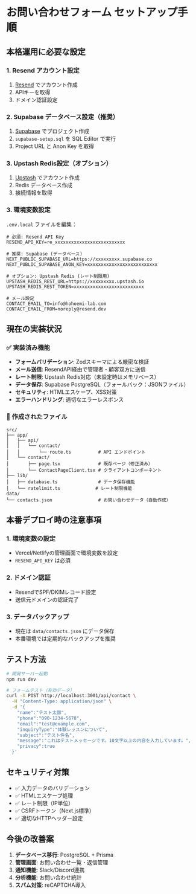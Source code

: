 # お問い合わせフォーム セットアップ手順

## 本格運用に必要な設定

### 1. Resend アカウント設定

1. [Resend](https://resend.com) でアカウント作成
2. APIキーを取得
3. ドメイン認証設定

### 2. Supabase データベース設定（推奨）

1. [Supabase](https://supabase.com) でプロジェクト作成
2. `supabase-setup.sql` を SQL Editor で実行
3. Project URL と Anon Key を取得

### 3. Upstash Redis設定（オプション）

1. [Upstash](https://upstash.com) でアカウント作成
2. Redis データベース作成
3. 接続情報を取得

### 3. 環境変数設定

`.env.local` ファイルを編集：

```env
# 必須: Resend API Key
RESEND_API_KEY=re_xxxxxxxxxxxxxxxxxxxxxxxxxx

# 推奨: Supabase (データベース)
NEXT_PUBLIC_SUPABASE_URL=https://xxxxxxxxx.supabase.co
NEXT_PUBLIC_SUPABASE_ANON_KEY=xxxxxxxxxxxxxxxxxxxxxxxxxx

# オプション: Upstash Redis (レート制限用)
UPSTASH_REDIS_REST_URL=https://xxxxxxxxx.upstash.io
UPSTASH_REDIS_REST_TOKEN=xxxxxxxxxxxxxxxxxxxxxxxxxx

# メール設定
CONTACT_EMAIL_TO=info@hohoemi-lab.com
CONTACT_EMAIL_FROM=noreply@resend.dev
```

## 現在の実装状況

### ✅ 実装済み機能

- **フォームバリデーション**: Zodスキーマによる厳密な検証
- **メール送信**: ResendAPI経由で管理者・顧客双方に送信
- **レート制限**: Upstash Redis対応（未設定時はメモリベース）
- **データ保存**: Supabase PostgreSQL（フォールバック：JSONファイル）
- **セキュリティ**: HTMLエスケープ、XSS対策
- **エラーハンドリング**: 適切なエラーレスポンス

### 📁 作成されたファイル

```
src/
├── app/
│   ├── api/
│   │   └── contact/
│   │       └── route.ts          # API エンドポイント
│   └── contact/
│       ├── page.tsx              # 既存ページ（修正済み）
│       └── ContactPageClient.tsx # クライアントコンポーネント
├── lib/
│   ├── database.ts               # データ保存機能
│   └── ratelimit.ts             # レート制限機能
data/
└── contacts.json                 # お問い合わせデータ（自動作成）
```

## 本番デプロイ時の注意事項

### 1. 環境変数の設定
- Vercel/Netlifyの管理画面で環境変数を設定
- `RESEND_API_KEY` は必須

### 2. ドメイン認証
- ResendでSPF/DKIMレコード設定
- 送信元ドメインの認証完了

### 3. データバックアップ
- 現在は `data/contacts.json` にデータ保存
- 本番環境では定期的なバックアップを推奨

## テスト方法

```bash
# 開発サーバー起動
npm run dev

# フォームテスト（有効データ）
curl -X POST http://localhost:3001/api/contact \
  -H "Content-Type: application/json" \
  -d '{
    "name":"テスト太郎",
    "phone":"090-1234-5678",
    "email":"test@example.com",
    "inquiryType":"体験レッスンについて",
    "subject":"テスト件名",
    "message":"これはテストメッセージです。10文字以上の内容を入力しています。",
    "privacy":true
  }'
```

## セキュリティ対策

- ✅ 入力データのバリデーション
- ✅ HTMLエスケープ処理
- ✅ レート制限（IP単位）
- ✅ CSRFトークン（Next.js標準）
- ✅ 適切なHTTPヘッダー設定

## 今後の改善案

1. **データベース移行**: PostgreSQL + Prisma
2. **管理画面**: お問い合わせ一覧・返信管理
3. **通知機能**: Slack/Discord連携
4. **分析機能**: お問い合わせ統計
5. **スパム対策**: reCAPTCHA導入